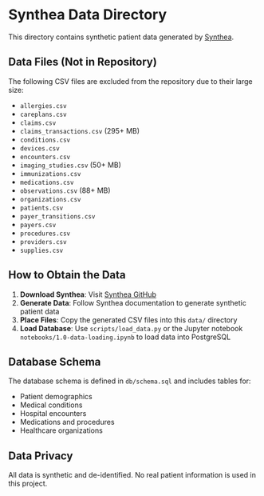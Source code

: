 # Synthea Data Directory

This directory contains synthetic patient data generated by [Synthea](https://synthetichealth.github.io/synthea/).

## Data Files (Not in Repository)

The following CSV files are excluded from the repository due to their large size:

- `allergies.csv`
- `careplans.csv`
- `claims.csv`
- `claims_transactions.csv` (295+ MB)
- `conditions.csv`
- `devices.csv`
- `encounters.csv`
- `imaging_studies.csv` (50+ MB)
- `immunizations.csv`
- `medications.csv`
- `observations.csv` (88+ MB)
- `organizations.csv`
- `patients.csv`
- `payer_transitions.csv`
- `payers.csv`
- `procedures.csv`
- `providers.csv`
- `supplies.csv`

## How to Obtain the Data

1. **Download Synthea**: Visit [Synthea GitHub](https://github.com/synthetichealth/synthea)
2. **Generate Data**: Follow Synthea documentation to generate synthetic patient data
3. **Place Files**: Copy the generated CSV files into this `data/` directory
4. **Load Database**: Use `scripts/load_data.py` or the Jupyter notebook `notebooks/1.0-data-loading.ipynb` to load data into PostgreSQL

## Database Schema

The database schema is defined in `db/schema.sql` and includes tables for:
- Patient demographics
- Medical conditions
- Hospital encounters
- Medications and procedures
- Healthcare organizations

## Data Privacy

All data is synthetic and de-identified. No real patient information is used in this project.
